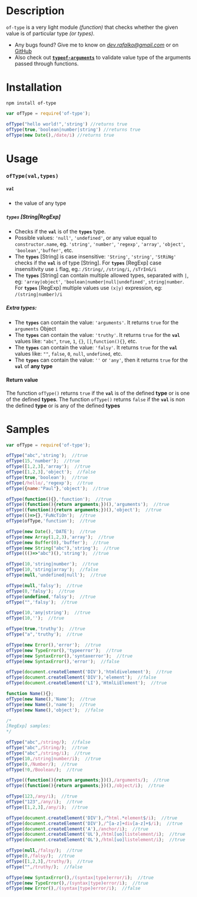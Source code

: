 # Description

`of-type` is a very light module *(function)* that checks whether the given value is of particular type *(or types)*.

* Any bugs found? Give me to know on *dev.rafalko@gmail.com* or on [GitHub](https://github.com/devrafalko/of-type)
* Also check out [**`typeof-arguments`**](https://www.npmjs.com/package/typeof-arguments) to validate value type of the arguments passed through functions.

# Installation
`npm install of-type`

```javascript
var ofType = require('of-type');

ofType("hello world!",'string') //returns true
ofType(true,'boolean|number|string') //returns true
ofType(new Date(),/date/i) //returns true
```

# Usage

### `ofType(val,types)`
##### `val`
* the value of any type
##### `types` **[String|RegExp]**
* Checks if the **`val`** is of the **`types`** type.
* Possible values: `'null'`, `'undefined'`, or any value equal to `constructor.name`, eg. `'string'`, `'number'`, `'regexp'`, `'array'`, `'object'`, `'boolean'`,`'buffer'`, etc.
* The **`types`** [String] is case insensitive: `'String'`, `'string'`, `'StRiNg'` checks if the **`val`** is of type [String]. For **`types`** [RegExp] case insensitivity use `i` flag, eg.: `/String/`, `/string/i`, `/sTrInG/i`
* The **`types`** [String] can contain multiple allowed types, separated with `|`, eg: `'array|object'`, `'boolean|number|null|undefined'`, `string|number`. For **`types`** [RegExp] multiple values use `(x|y)` expression, eg: `/(string|number)/i`

##### Extra types:
* The **`types`** can contain the value: `'arguments'`. It returns `true` for the `arguments` Object
* The **`types`** can contain the value: `'truthy'`. It returns `true` for the **`val`** values like: `"abc"`, `true`, `1`, `{}`, `[]`,`function(){}`, etc.
* The **`types`** can contain the value: `'falsy'`. It returns `true` for the **`val`** values like: `""`, `false`, `0`, `null`, `undefined`, etc.
* The **`types`** can contain the value: `''` or `'any'`, then it returns `true` for the **`val`** of **any type**

#### Return value
The function `ofType()` returns `true` if the **`val`** is of the defined **type** or is one of the defined **types**.
The function `ofType()` returns `false` if the **`val`** is non the defined **type** or is any of the defined **types**

# Samples

```javascript
var ofType = require('of-type');

ofType("abc",'string');  //true
ofType(15,'number');  //true
ofType([1,2,3],'array');  //true
ofType([1,2,3],'object');  //false
ofType(true,'boolean');  //true
ofType(/hello/,'regexp');  //true
ofType({name:"Paul"},'object');  //true

ofType(function(){},'function');  //true
ofType((function(){return arguments;})(),'arguments');  //true
ofType((function(){return arguments;})(),'object');  //true
ofType(()=>{},'FuNcTiOn');  //true
ofType(ofType,'function');  //true

ofType(new Date(),'DATE');  //true
ofType(new Array(1,2,3),'array');  //true
ofType(new Buffer(0),'buffer');  //true
ofType(new String("abc"),'string');  //true
ofType((()=>"abc")(),'string');  //true

ofType(10,'string|number');  //true
ofType(10,'string|array');  //false
ofType(null,'undefined|null');  //true

ofType(null,'falsy');  //true
ofType(0,'falsy');  //true
ofType(undefined,'falsy');  //true
ofType("",'falsy');  //true

ofType(10,'any|string');  //true
ofType(10,'');  //true

ofType(true,'truthy');  //true
ofType("a",'truthy');  //true

ofType(new Error(),'error');  //true
ofType(new TypeError(),'typeerror');  //true
ofType(new SyntaxError(),'syntaxerror');  //true
ofType(new SyntaxError(),'error');  //false

ofType(document.createElement('DIV'),'htmldivelement');  //true
ofType(document.createElement('DIV'),'element');  //false
ofType(document.createElement('LI'),'HtmlLiElement');  //true

function Name(){};
ofType(new Name(),'Name');  //true
ofType(new Name(),'name');  //true
ofType(new Name(),'object');  //false

/*
[RegExp] samples:
*/

ofType("abc",/string/);  //false
ofType("abc",/String/);  //true
ofType("abc",/string/i);  //true
ofType(10,/string|number/i);  //true
ofType(0,/Number/);  //true
ofType(!0,/Boolean/);  //true

ofType((function(){return arguments;})(),/arguments/);  //true
ofType((function(){return arguments;})(),/object/i);  //true

ofType(123,/any/i);  //true
ofType("123",/any/i);  //true
ofType([1,2,3],/any/i);  //true

ofType(document.createElement('DIV'),/^html.*element$/i);  //true
ofType(document.createElement('DIV'),/^[a-z]+div[a-z]+$/i);  //true
ofType(document.createElement('A'),/anchor/i);  //true
ofType(document.createElement('UL'),/html[uo]listelement/i);  //true
ofType(document.createElement('OL'),/html[uo]listelement/i);  //true

ofType(null,/falsy/);  //true
ofType(0,/falsy/);  //true
ofType([1,2,3],/truthy/);  //true
ofType("",/truthy/);  //false

ofType(new SyntaxError(),/(syntax|type)error/i);  //true
ofType(new TypeError(),/(syntax|type)error/i);  //true
ofType(new Error(),/(syntax|type)error/i);  //false
```